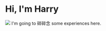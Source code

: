 
<h1 class="beginning"> Hi, I'm Harry </h1>
<img src="https://avatars1.githubusercontent.com/u/15728892?s=460&u=dcc321bc5ab04f01ebeb1fb0d368defcc59fcbfe&v=4">
I'm going to 碎碎念 some experiences here. 

<GetStarted/>

<style lang="stylus" scoped>
p
  font-size 20px

@media (max-width: $MQMobile)
  .beginning
    margin-top 0 !important
    text-align center
</style>
